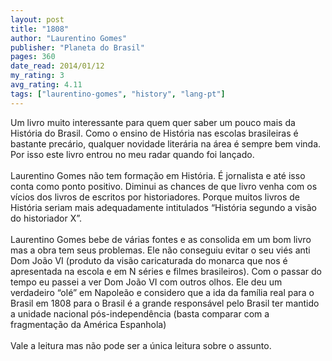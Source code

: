 ```yaml
---
layout: post
title: "1808"
author: "Laurentino Gomes"
publisher: "Planeta do Brasil"
pages: 360
date_read: 2014/01/12
my_rating: 3
avg_rating: 4.11
tags: ["laurentino-gomes", "history", "lang-pt"]
---
```


Um livro muito interessante para quem quer saber um pouco mais da História do Brasil. Como o ensino de História nas escolas brasileiras é bastante precário, qualquer novidade literária na área é sempre bem vinda. Por isso este livro entrou no meu radar quando foi lançado.<br/><br/>Laurentino Gomes não tem formação em História. É jornalista e até isso conta como ponto positivo. Diminui as chances de que livro venha com os vícios dos livros de escritos por historiadores. Porque muitos livros de História seriam mais adequadamente intitulados “História segundo a visão do historiador X”. <br/><br/>Laurentino Gomes bebe de várias fontes e as consolida em um bom livro mas a obra tem seus problemas. Ele não conseguiu evitar o seu viés anti Dom João VI (produto da visão caricaturada do monarca que nos é apresentada na escola e em N séries e filmes brasileiros). Com o passar do tempo eu passei a ver Dom João VI com outros olhos. Ele deu um verdadeiro “olé” em Napoleão e considero que a ida da família real para o Brasil em 1808 para o Brasil é a grande responsável pelo Brasil ter mantido a unidade nacional pós-independência (basta comparar com a fragmentação da América Espanhola)<br/><br/>Vale a leitura mas não pode ser a única leitura sobre o assunto.

